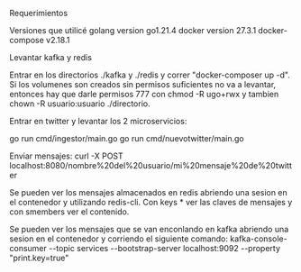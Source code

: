 Requerimientos

Versiones que utilicé
golang version go1.21.4
docker version 27.3.1
docker-compose v2.18.1

Levantar kafka y redis

Entrar en los directorios ./kafka y ./redis y correr "docker-composer up -d". Si los volumenes son creados sin permisos suficientes no va a levantar, entonces hay que darle permisos 777 con chmod -R ugo+rwx y tambien chown -R usuario:usuario ./directorio.

Entrar en twitter y levantar los 2 microservicios:

go run cmd/ingestor/main.go
go run cmd/nuevotwitter/main.go

Enviar mensajes:
curl -X POST localhost:8080/nombre%20del%20usuario/mi%20mensaje%20de%20twitter

Se pueden ver los mensajes almacenados en redis abriendo una sesion en el contenedor y utilizando redis-cli. Con keys * ver las claves de mensajes y con smembers ver el contenido.

Se pueden ver los mensajes que se van enconlando en kafka abriendo una sesion en el contenedor y corriendo el siguiente comando:
kafka-console-consumer --topic services --bootstrap-server localhost:9092 --property "print.key=true"
